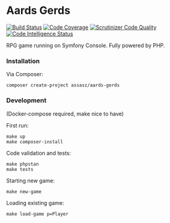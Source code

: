 # Aards Gerds

[![Build Status](https://scrutinizer-ci.com/g/Assasz/aards-gerds/badges/build.png?b=master)](https://scrutinizer-ci.com/g/Assasz/aards-gerds/build-status/master)
[![Code Coverage](https://scrutinizer-ci.com/g/Assasz/aards-gerds/badges/coverage.png?b=master)](https://scrutinizer-ci.com/g/Assasz/aards-gerds/?branch=master)
[![Scrutinizer Code Quality](https://scrutinizer-ci.com/g/Assasz/aards-gerds/badges/quality-score.png?b=master)](https://scrutinizer-ci.com/g/Assasz/aards-gerds/?branch=master)
[![Code Intelligence Status](https://scrutinizer-ci.com/g/Assasz/aards-gerds/badges/code-intelligence.svg?b=master)](https://scrutinizer-ci.com/code-intelligence)

RPG game running on Symfony Console. Fully powered by PHP.

### Installation

Via Composer:
```
composer create-project assasz/aards-gerds
```

### Development

(Docker-compose required, make nice to have)

First run:
```
make up
make composer-install
```

Code validation and tests:
```
make phpstan
make tests
```

Starting new game:
```
make new-game
```

Loading existing game:
```
make load-game p=Player
```
